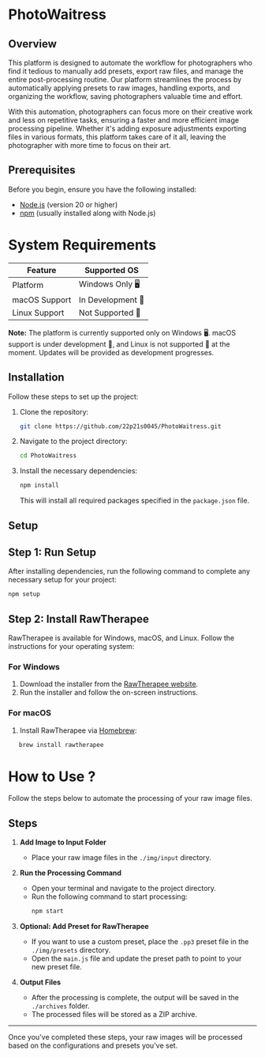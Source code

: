 # PhotoWaitress

## Overview

This platform is designed to automate the workflow for photographers who find it tedious to manually add presets, export raw files, and manage the entire post-processing routine. Our platform streamlines the process by automatically applying presets to raw images, handling exports, and organizing the workflow, saving photographers valuable time and effort. 

With this automation, photographers can focus more on their creative work and less on repetitive tasks, ensuring a faster and more efficient image processing pipeline. Whether it's adding exposure adjustments exporting files in various formats, this platform takes care of it all, leaving the photographer with more time to focus on their art.


## Prerequisites

Before you begin, ensure you have the following installed:

- [Node.js](https://nodejs.org/) (version 20 or higher)
- [npm](https://www.npmjs.com/) (usually installed along with Node.js)

# System Requirements

| Feature            | Supported OS      |
|--------------------|-------------------|
| Platform           | Windows Only 🖥️  |
| macOS Support      | In Development 🍏  |
| Linux Support      | Not Supported 🚫   |

**Note:** The platform is currently supported only on Windows 🖥️. macOS support is under development 🍏, and Linux is not supported 🚫 at the moment. Updates will be provided as development progresses.




## Installation

Follow these steps to set up the project:

1. Clone the repository:

    ```bash
    git clone https://github.com/22p21s0045/PhotoWaitress.git
    ```

2. Navigate to the project directory:

    ```bash
    cd PhotoWaitress
    ```

3. Install the necessary dependencies:

    ```bash
    npm install
    ```

    This will install all required packages specified in the `package.json` file.

## Setup
## Step 1: Run Setup

After installing dependencies, run the following command to complete any necessary setup for your project:

```bash
npm setup
```

## Step 2: Install RawTherapee

RawTherapee is available for Windows, macOS, and Linux. Follow the instructions for your operating system:

### For Windows
1. Download the installer from the [RawTherapee website](https://rawtherapee.com/downloads/).
2. Run the installer and follow the on-screen instructions.

### For macOS
1. Install RawTherapee via [Homebrew](https://brew.sh/):
   
```bash
   brew install rawtherapee
```

# How to Use ?

Follow the steps below to automate the processing of your raw image files.

## Steps

1. **Add Image to Input Folder**
   - Place your raw image files in the `./img/input` directory.

2. **Run the Processing Command**
   - Open your terminal and navigate to the project directory.
   - Run the following command to start processing:
     ```bash
     npm start
     ```

3. **Optional: Add Preset for RawTherapee**
   - If you want to use a custom preset, place the `.pp3` preset file in the `./img/presets` directory.
   - Open the `main.js` file and update the preset path to point to your new preset file.

4. **Output Files**
   - After the processing is complete, the output will be saved in the `./archives` folder.
   - The processed files will be stored as a ZIP archive.

---

Once you've completed these steps, your raw images will be processed based on the configurations and presets you've set.


